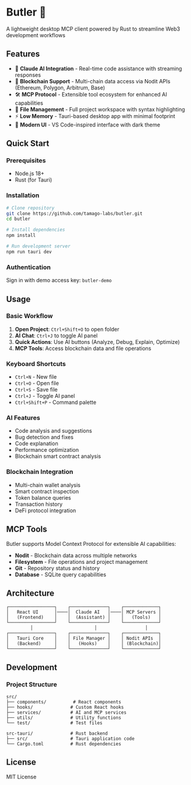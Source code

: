 # Butler 🤖

A lightweight desktop MCP client powered by Rust to streamline Web3 development workflows

## Features

- 🤖 **Claude AI Integration** - Real-time code assistance with streaming responses
- 🔗 **Blockchain Support** - Multi-chain data access via Nodit APIs (Ethereum, Polygon, Arbitrum, Base)
- 🛠️ **MCP Protocol** - Extensible tool ecosystem for enhanced AI capabilities
- 📁 **File Management** - Full project workspace with syntax highlighting
- ⚡ **Low Memory** - Tauri-based desktop app with minimal footprint
- 🎨 **Modern UI** - VS Code-inspired interface with dark theme

## Quick Start

### Prerequisites
- Node.js 18+
- Rust (for Tauri)

### Installation

```bash
# Clone repository
git clone https://github.com/tamago-labs/butler.git
cd butler

# Install dependencies
npm install

# Run development server
npm run tauri dev
```

### Authentication

Sign in with demo access key: `butler-demo`

## Usage

### Basic Workflow
1. **Open Project**: `Ctrl+Shift+O` to open folder
2. **AI Chat**: `Ctrl+J` to toggle AI panel
3. **Quick Actions**: Use AI buttons (Analyze, Debug, Explain, Optimize)
4. **MCP Tools**: Access blockchain data and file operations

### Keyboard Shortcuts
- `Ctrl+N` - New file
- `Ctrl+O` - Open file
- `Ctrl+S` - Save file
- `Ctrl+J` - Toggle AI panel
- `Ctrl+Shift+P` - Command palette

### AI Features
- Code analysis and suggestions
- Bug detection and fixes
- Code explanation
- Performance optimization
- Blockchain smart contract analysis

### Blockchain Integration
- Multi-chain wallet analysis
- Smart contract inspection
- Token balance queries
- Transaction history
- DeFi protocol integration

## MCP Tools

Butler supports Model Context Protocol for extensible AI capabilities:

- **Nodit** - Blockchain data across multiple networks
- **Filesystem** - File operations and project management
- **Git** - Repository status and history
- **Database** - SQLite query capabilities

## Architecture

```
┌─────────────────┐    ┌──────────────┐    ┌─────────────┐
│   React UI      │────│  Claude AI   │────│ MCP Servers │
│   (Frontend)    │    │  (Assistant) │    │   (Tools)   │
└─────────────────┘    └──────────────┘    └─────────────┘
         │                       │                  │
┌─────────────────┐    ┌──────────────┐    ┌─────────────┐
│   Tauri Core    │    │ File Manager │    │ Nodit APIs  │
│   (Backend)     │    │   (Hooks)    │    │ (Blockchain)│
└─────────────────┘    └──────────────┘    └─────────────┘
```

## Development

### Project Structure
```
src/
├── components/          # React components
├── hooks/              # Custom React hooks
├── services/           # AI and MCP services
├── utils/              # Utility functions
└── test/               # Test files

src-tauri/              # Rust backend
├── src/                # Tauri application code
└── Cargo.toml          # Rust dependencies
```
   

## License

MIT License